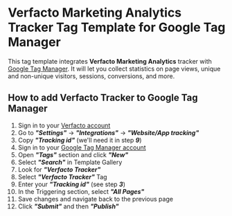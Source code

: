 # Verfacto Marketing Analytics Tracker Tag Template for Google Tag Manager
This tag template integrates **Verfacto Marketing Analytics** tracker with [Google Tag Manager](https://tagmanager.google.com/). It will let you collect statistics on page views, unique and non-unique visitors, sessions, conversions, and more.

## How to add Verfacto Tracker to Google Tag Manager
1. Sign in to your [Verfacto account](https://backoffice.verfacto.com)
2. Go to ***"Settings"*** -> ***"Integrations"*** -> ***"Website/App tracking"***
3. Copy ***"Tracking id"*** (we'll need it in step ***9***)
4. Sign in to your [Google Tag Manager account](https://tagmanager.google.com)
5. Open ***"Tags"*** section and click ***"New"***
6. Select ***"Search"*** in Template Gallery
7. Look for ***"Verfacto Tracker"***
8. Select ***"Verfacto Tracker"*** Tag
9. Enter your ***"Tracking id"*** (see step ***3***)
10. In the Triggering section, select ***"All Pages"***
11. Save changes and navigate back to the previous page
12. Click ***"Submit"*** and then ***"Publish"***